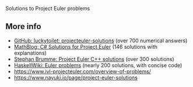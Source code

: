 Solutions to Project Euler problems

## More info

- [GitHub: luckytoilet: projecteuler-solutions](https://github.com/luckytoilet/projecteuler-solutions/blob/master/Solutions.md) (over 700 numerical answers)
- [MathBlog: C# Solutions for Project Euler](https://www.mathblog.dk/project-euler-solutions/) (146 solutions with explanations)
- [Stephan Brumme: Project Euler C++ solutions](https://euler.stephan-brumme.com/) (over 300 solutions)
- [HaskellWiki: Euler problems](https://wiki.haskell.org/Euler_problems) (nearly 200 solutions, with concise code)
- https://www.ivl-projecteuler.com/overview-of-problems/
- https://www.nayuki.io/page/project-euler-solutions
